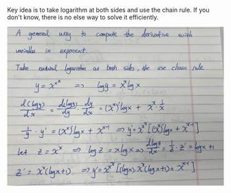 Key idea is to take logarithm at both sides and use the chain rule. If you don't know, there is no else way to solve it efficiently.

![exponent_derivative](../../Figures/exponent_derivative.jpg)
